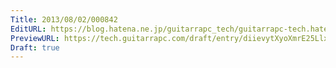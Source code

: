 ```yaml
---
Title: 2013/08/02/000842
EditURL: https://blog.hatena.ne.jp/guitarrapc_tech/guitarrapc-tech.hatenablog.com/atom/entry/6802418398340959726
PreviewURL: https://tech.guitarrapc.com/draft/entry/diievytXyoXmrE25LlxTaNgIHb4
Draft: true
---
```



